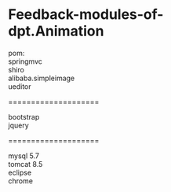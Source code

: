 # Feedback-modules-of-dpt.Animation

pom:<br>
springmvc<br>
shiro<br>
alibaba.simpleimage<br>
ueditor<br>

====================<br>

bootstrap<br>
jquery<br>

====================<br>

mysql 5.7<br>
tomcat 8.5<br>
eclipse<br>
chrome<br>
